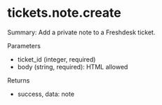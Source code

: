 # tickets.note.create

Summary: Add a private note to a Freshdesk ticket.

Parameters
- ticket_id (integer, required)
- body (string, required): HTML allowed

Returns
- success, data: note
